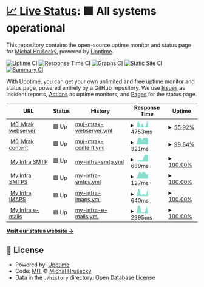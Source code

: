 # [📈 Live Status](https://upptime.myinfra.cz): <!--live status--> **🟩 All systems operational**

This repository contains the open-source uptime monitor and status page for [Michal Hrušecký](https://michal.hrusecky.net), powered by [Upptime](https://github.com/upptime/upptime).

[![Uptime CI](https://github.com/miska/myinfra/workflows/Uptime%20CI/badge.svg)](https://github.com/miska/myinfra/actions?query=workflow%3A%22Uptime+CI%22)
[![Response Time CI](https://github.com/miska/myinfra/workflows/Response%20Time%20CI/badge.svg)](https://github.com/miska/myinfra/actions?query=workflow%3A%22Response+Time+CI%22)
[![Graphs CI](https://github.com/miska/myinfra/workflows/Graphs%20CI/badge.svg)](https://github.com/miska/myinfra/actions?query=workflow%3A%22Graphs+CI%22)
[![Static Site CI](https://github.com/miska/myinfra/workflows/Static%20Site%20CI/badge.svg)](https://github.com/miska/myinfra/actions?query=workflow%3A%22Static+Site+CI%22)
[![Summary CI](https://github.com/miska/myinfra/workflows/Summary%20CI/badge.svg)](https://github.com/miska/myinfra/actions?query=workflow%3A%22Summary+CI%22)

With [Upptime](https://upptime.js.org), you can get your own unlimited and free uptime monitor and status page, powered entirely by a GitHub repository. We use [Issues](https://github.com/miska/myinfra/issues) as incident reports, [Actions](https://github.com/miska/myinfra/actions) as uptime monitors, and [Pages](https://upptime.myinfra.cz) for the status page.

<!--start: status pages-->
<!-- This summary is generated by Upptime (https://github.com/upptime/upptime) -->
<!-- Do not edit this manually, your changes will be overwritten -->
<!-- prettier-ignore -->
| URL | Status | History | Response Time | Uptime |
| --- | ------ | ------- | ------------- | ------ |
| <img alt="" src="https://cloud.mujmrak.cz/apps/theming/favicon/files?v=27cfe14d" height="13"> [Můj Mrak webserver](https://cloud.mujmrak.cz) | 🟩 Up | [muj-mrak-webserver.yml](https://github.com/miska/myinfra/commits/HEAD/history/muj-mrak-webserver.yml) | <details><summary><img alt="Response time graph" src="./graphs/muj-mrak-webserver/response-time-week.png" height="20"> 4753ms</summary><br><a href="https://miska.github.io/myinfra/history/muj-mrak-webserver"><img alt="Response time 5596" src="https://img.shields.io/endpoint?url=https%3A%2F%2Fraw.githubusercontent.com%2Fmiska%2Fmyinfra%2FHEAD%2Fapi%2Fmuj-mrak-webserver%2Fresponse-time.json"></a><br><a href="https://miska.github.io/myinfra/history/muj-mrak-webserver"><img alt="24-hour response time 5764" src="https://img.shields.io/endpoint?url=https%3A%2F%2Fraw.githubusercontent.com%2Fmiska%2Fmyinfra%2FHEAD%2Fapi%2Fmuj-mrak-webserver%2Fresponse-time-day.json"></a><br><a href="https://miska.github.io/myinfra/history/muj-mrak-webserver"><img alt="7-day response time 4753" src="https://img.shields.io/endpoint?url=https%3A%2F%2Fraw.githubusercontent.com%2Fmiska%2Fmyinfra%2FHEAD%2Fapi%2Fmuj-mrak-webserver%2Fresponse-time-week.json"></a><br><a href="https://miska.github.io/myinfra/history/muj-mrak-webserver"><img alt="30-day response time 5139" src="https://img.shields.io/endpoint?url=https%3A%2F%2Fraw.githubusercontent.com%2Fmiska%2Fmyinfra%2FHEAD%2Fapi%2Fmuj-mrak-webserver%2Fresponse-time-month.json"></a><br><a href="https://miska.github.io/myinfra/history/muj-mrak-webserver"><img alt="1-year response time 5596" src="https://img.shields.io/endpoint?url=https%3A%2F%2Fraw.githubusercontent.com%2Fmiska%2Fmyinfra%2FHEAD%2Fapi%2Fmuj-mrak-webserver%2Fresponse-time-year.json"></a></details> | <details><summary><a href="https://miska.github.io/myinfra/history/muj-mrak-webserver">55.92%</a></summary><a href="https://miska.github.io/myinfra/history/muj-mrak-webserver"><img alt="All-time uptime 97.72%" src="https://img.shields.io/endpoint?url=https%3A%2F%2Fraw.githubusercontent.com%2Fmiska%2Fmyinfra%2FHEAD%2Fapi%2Fmuj-mrak-webserver%2Fuptime.json"></a><br><a href="https://miska.github.io/myinfra/history/muj-mrak-webserver"><img alt="24-hour uptime 0.00%" src="https://img.shields.io/endpoint?url=https%3A%2F%2Fraw.githubusercontent.com%2Fmiska%2Fmyinfra%2FHEAD%2Fapi%2Fmuj-mrak-webserver%2Fuptime-day.json"></a><br><a href="https://miska.github.io/myinfra/history/muj-mrak-webserver"><img alt="7-day uptime 55.92%" src="https://img.shields.io/endpoint?url=https%3A%2F%2Fraw.githubusercontent.com%2Fmiska%2Fmyinfra%2FHEAD%2Fapi%2Fmuj-mrak-webserver%2Fuptime-week.json"></a><br><a href="https://miska.github.io/myinfra/history/muj-mrak-webserver"><img alt="30-day uptime 89.60%" src="https://img.shields.io/endpoint?url=https%3A%2F%2Fraw.githubusercontent.com%2Fmiska%2Fmyinfra%2FHEAD%2Fapi%2Fmuj-mrak-webserver%2Fuptime-month.json"></a><br><a href="https://miska.github.io/myinfra/history/muj-mrak-webserver"><img alt="1-year uptime 97.72%" src="https://img.shields.io/endpoint?url=https%3A%2F%2Fraw.githubusercontent.com%2Fmiska%2Fmyinfra%2FHEAD%2Fapi%2Fmuj-mrak-webserver%2Fuptime-year.json"></a></details>
| <img alt="" src="https://cloud.mujmrak.cz/apps/theming/favicon/files?v=27cfe14d" height="13"> [Můj Mrak content](https://cloud.mujmrak.cz/s/eKHN4paXbZkJNQd/download) | 🟩 Up | [muj-mrak-content.yml](https://github.com/miska/myinfra/commits/HEAD/history/muj-mrak-content.yml) | <details><summary><img alt="Response time graph" src="./graphs/muj-mrak-content/response-time-week.png" height="20"> 321ms</summary><br><a href="https://miska.github.io/myinfra/history/muj-mrak-content"><img alt="Response time 276" src="https://img.shields.io/endpoint?url=https%3A%2F%2Fraw.githubusercontent.com%2Fmiska%2Fmyinfra%2FHEAD%2Fapi%2Fmuj-mrak-content%2Fresponse-time.json"></a><br><a href="https://miska.github.io/myinfra/history/muj-mrak-content"><img alt="24-hour response time 325" src="https://img.shields.io/endpoint?url=https%3A%2F%2Fraw.githubusercontent.com%2Fmiska%2Fmyinfra%2FHEAD%2Fapi%2Fmuj-mrak-content%2Fresponse-time-day.json"></a><br><a href="https://miska.github.io/myinfra/history/muj-mrak-content"><img alt="7-day response time 321" src="https://img.shields.io/endpoint?url=https%3A%2F%2Fraw.githubusercontent.com%2Fmiska%2Fmyinfra%2FHEAD%2Fapi%2Fmuj-mrak-content%2Fresponse-time-week.json"></a><br><a href="https://miska.github.io/myinfra/history/muj-mrak-content"><img alt="30-day response time 389" src="https://img.shields.io/endpoint?url=https%3A%2F%2Fraw.githubusercontent.com%2Fmiska%2Fmyinfra%2FHEAD%2Fapi%2Fmuj-mrak-content%2Fresponse-time-month.json"></a><br><a href="https://miska.github.io/myinfra/history/muj-mrak-content"><img alt="1-year response time 276" src="https://img.shields.io/endpoint?url=https%3A%2F%2Fraw.githubusercontent.com%2Fmiska%2Fmyinfra%2FHEAD%2Fapi%2Fmuj-mrak-content%2Fresponse-time-year.json"></a></details> | <details><summary><a href="https://miska.github.io/myinfra/history/muj-mrak-content">99.84%</a></summary><a href="https://miska.github.io/myinfra/history/muj-mrak-content"><img alt="All-time uptime 99.91%" src="https://img.shields.io/endpoint?url=https%3A%2F%2Fraw.githubusercontent.com%2Fmiska%2Fmyinfra%2FHEAD%2Fapi%2Fmuj-mrak-content%2Fuptime.json"></a><br><a href="https://miska.github.io/myinfra/history/muj-mrak-content"><img alt="24-hour uptime 100.00%" src="https://img.shields.io/endpoint?url=https%3A%2F%2Fraw.githubusercontent.com%2Fmiska%2Fmyinfra%2FHEAD%2Fapi%2Fmuj-mrak-content%2Fuptime-day.json"></a><br><a href="https://miska.github.io/myinfra/history/muj-mrak-content"><img alt="7-day uptime 99.84%" src="https://img.shields.io/endpoint?url=https%3A%2F%2Fraw.githubusercontent.com%2Fmiska%2Fmyinfra%2FHEAD%2Fapi%2Fmuj-mrak-content%2Fuptime-week.json"></a><br><a href="https://miska.github.io/myinfra/history/muj-mrak-content"><img alt="30-day uptime 99.85%" src="https://img.shields.io/endpoint?url=https%3A%2F%2Fraw.githubusercontent.com%2Fmiska%2Fmyinfra%2FHEAD%2Fapi%2Fmuj-mrak-content%2Fuptime-month.json"></a><br><a href="https://miska.github.io/myinfra/history/muj-mrak-content"><img alt="1-year uptime 99.91%" src="https://img.shields.io/endpoint?url=https%3A%2F%2Fraw.githubusercontent.com%2Fmiska%2Fmyinfra%2FHEAD%2Fapi%2Fmuj-mrak-content%2Fuptime-year.json"></a></details>
| <img alt="" src="https://icons.duckduckgo.com/ip3/null.ico" height="13"> [My Infra SMTP](smtp.myinfra.cz) | 🟩 Up | [my-infra-smtp.yml](https://github.com/miska/myinfra/commits/HEAD/history/my-infra-smtp.yml) | <details><summary><img alt="Response time graph" src="./graphs/my-infra-smtp/response-time-week.png" height="20"> 689ms</summary><br><a href="https://miska.github.io/myinfra/history/my-infra-smtp"><img alt="Response time 848" src="https://img.shields.io/endpoint?url=https%3A%2F%2Fraw.githubusercontent.com%2Fmiska%2Fmyinfra%2FHEAD%2Fapi%2Fmy-infra-smtp%2Fresponse-time.json"></a><br><a href="https://miska.github.io/myinfra/history/my-infra-smtp"><img alt="24-hour response time 1004" src="https://img.shields.io/endpoint?url=https%3A%2F%2Fraw.githubusercontent.com%2Fmiska%2Fmyinfra%2FHEAD%2Fapi%2Fmy-infra-smtp%2Fresponse-time-day.json"></a><br><a href="https://miska.github.io/myinfra/history/my-infra-smtp"><img alt="7-day response time 689" src="https://img.shields.io/endpoint?url=https%3A%2F%2Fraw.githubusercontent.com%2Fmiska%2Fmyinfra%2FHEAD%2Fapi%2Fmy-infra-smtp%2Fresponse-time-week.json"></a><br><a href="https://miska.github.io/myinfra/history/my-infra-smtp"><img alt="30-day response time 673" src="https://img.shields.io/endpoint?url=https%3A%2F%2Fraw.githubusercontent.com%2Fmiska%2Fmyinfra%2FHEAD%2Fapi%2Fmy-infra-smtp%2Fresponse-time-month.json"></a><br><a href="https://miska.github.io/myinfra/history/my-infra-smtp"><img alt="1-year response time 848" src="https://img.shields.io/endpoint?url=https%3A%2F%2Fraw.githubusercontent.com%2Fmiska%2Fmyinfra%2FHEAD%2Fapi%2Fmy-infra-smtp%2Fresponse-time-year.json"></a></details> | <details><summary><a href="https://miska.github.io/myinfra/history/my-infra-smtp">100.00%</a></summary><a href="https://miska.github.io/myinfra/history/my-infra-smtp"><img alt="All-time uptime 99.99%" src="https://img.shields.io/endpoint?url=https%3A%2F%2Fraw.githubusercontent.com%2Fmiska%2Fmyinfra%2FHEAD%2Fapi%2Fmy-infra-smtp%2Fuptime.json"></a><br><a href="https://miska.github.io/myinfra/history/my-infra-smtp"><img alt="24-hour uptime 100.00%" src="https://img.shields.io/endpoint?url=https%3A%2F%2Fraw.githubusercontent.com%2Fmiska%2Fmyinfra%2FHEAD%2Fapi%2Fmy-infra-smtp%2Fuptime-day.json"></a><br><a href="https://miska.github.io/myinfra/history/my-infra-smtp"><img alt="7-day uptime 100.00%" src="https://img.shields.io/endpoint?url=https%3A%2F%2Fraw.githubusercontent.com%2Fmiska%2Fmyinfra%2FHEAD%2Fapi%2Fmy-infra-smtp%2Fuptime-week.json"></a><br><a href="https://miska.github.io/myinfra/history/my-infra-smtp"><img alt="30-day uptime 99.96%" src="https://img.shields.io/endpoint?url=https%3A%2F%2Fraw.githubusercontent.com%2Fmiska%2Fmyinfra%2FHEAD%2Fapi%2Fmy-infra-smtp%2Fuptime-month.json"></a><br><a href="https://miska.github.io/myinfra/history/my-infra-smtp"><img alt="1-year uptime 99.99%" src="https://img.shields.io/endpoint?url=https%3A%2F%2Fraw.githubusercontent.com%2Fmiska%2Fmyinfra%2FHEAD%2Fapi%2Fmy-infra-smtp%2Fuptime-year.json"></a></details>
| <img alt="" src="https://icons.duckduckgo.com/ip3/null.ico" height="13"> [My Infra SMTPS](smtp.myinfra.cz) | 🟩 Up | [my-infra-smtps.yml](https://github.com/miska/myinfra/commits/HEAD/history/my-infra-smtps.yml) | <details><summary><img alt="Response time graph" src="./graphs/my-infra-smtps/response-time-week.png" height="20"> 127ms</summary><br><a href="https://miska.github.io/myinfra/history/my-infra-smtps"><img alt="Response time 123" src="https://img.shields.io/endpoint?url=https%3A%2F%2Fraw.githubusercontent.com%2Fmiska%2Fmyinfra%2FHEAD%2Fapi%2Fmy-infra-smtps%2Fresponse-time.json"></a><br><a href="https://miska.github.io/myinfra/history/my-infra-smtps"><img alt="24-hour response time 96" src="https://img.shields.io/endpoint?url=https%3A%2F%2Fraw.githubusercontent.com%2Fmiska%2Fmyinfra%2FHEAD%2Fapi%2Fmy-infra-smtps%2Fresponse-time-day.json"></a><br><a href="https://miska.github.io/myinfra/history/my-infra-smtps"><img alt="7-day response time 127" src="https://img.shields.io/endpoint?url=https%3A%2F%2Fraw.githubusercontent.com%2Fmiska%2Fmyinfra%2FHEAD%2Fapi%2Fmy-infra-smtps%2Fresponse-time-week.json"></a><br><a href="https://miska.github.io/myinfra/history/my-infra-smtps"><img alt="30-day response time 124" src="https://img.shields.io/endpoint?url=https%3A%2F%2Fraw.githubusercontent.com%2Fmiska%2Fmyinfra%2FHEAD%2Fapi%2Fmy-infra-smtps%2Fresponse-time-month.json"></a><br><a href="https://miska.github.io/myinfra/history/my-infra-smtps"><img alt="1-year response time 123" src="https://img.shields.io/endpoint?url=https%3A%2F%2Fraw.githubusercontent.com%2Fmiska%2Fmyinfra%2FHEAD%2Fapi%2Fmy-infra-smtps%2Fresponse-time-year.json"></a></details> | <details><summary><a href="https://miska.github.io/myinfra/history/my-infra-smtps">100.00%</a></summary><a href="https://miska.github.io/myinfra/history/my-infra-smtps"><img alt="All-time uptime 99.99%" src="https://img.shields.io/endpoint?url=https%3A%2F%2Fraw.githubusercontent.com%2Fmiska%2Fmyinfra%2FHEAD%2Fapi%2Fmy-infra-smtps%2Fuptime.json"></a><br><a href="https://miska.github.io/myinfra/history/my-infra-smtps"><img alt="24-hour uptime 100.00%" src="https://img.shields.io/endpoint?url=https%3A%2F%2Fraw.githubusercontent.com%2Fmiska%2Fmyinfra%2FHEAD%2Fapi%2Fmy-infra-smtps%2Fuptime-day.json"></a><br><a href="https://miska.github.io/myinfra/history/my-infra-smtps"><img alt="7-day uptime 100.00%" src="https://img.shields.io/endpoint?url=https%3A%2F%2Fraw.githubusercontent.com%2Fmiska%2Fmyinfra%2FHEAD%2Fapi%2Fmy-infra-smtps%2Fuptime-week.json"></a><br><a href="https://miska.github.io/myinfra/history/my-infra-smtps"><img alt="30-day uptime 99.96%" src="https://img.shields.io/endpoint?url=https%3A%2F%2Fraw.githubusercontent.com%2Fmiska%2Fmyinfra%2FHEAD%2Fapi%2Fmy-infra-smtps%2Fuptime-month.json"></a><br><a href="https://miska.github.io/myinfra/history/my-infra-smtps"><img alt="1-year uptime 99.99%" src="https://img.shields.io/endpoint?url=https%3A%2F%2Fraw.githubusercontent.com%2Fmiska%2Fmyinfra%2FHEAD%2Fapi%2Fmy-infra-smtps%2Fuptime-year.json"></a></details>
| <img alt="" src="https://icons.duckduckgo.com/ip3/null.ico" height="13"> [My Infra IMAPS](imap.myinfra.cz) | 🟩 Up | [my-infra-imaps.yml](https://github.com/miska/myinfra/commits/HEAD/history/my-infra-imaps.yml) | <details><summary><img alt="Response time graph" src="./graphs/my-infra-imaps/response-time-week.png" height="20"> 640ms</summary><br><a href="https://miska.github.io/myinfra/history/my-infra-imaps"><img alt="Response time 744" src="https://img.shields.io/endpoint?url=https%3A%2F%2Fraw.githubusercontent.com%2Fmiska%2Fmyinfra%2FHEAD%2Fapi%2Fmy-infra-imaps%2Fresponse-time.json"></a><br><a href="https://miska.github.io/myinfra/history/my-infra-imaps"><img alt="24-hour response time 1025" src="https://img.shields.io/endpoint?url=https%3A%2F%2Fraw.githubusercontent.com%2Fmiska%2Fmyinfra%2FHEAD%2Fapi%2Fmy-infra-imaps%2Fresponse-time-day.json"></a><br><a href="https://miska.github.io/myinfra/history/my-infra-imaps"><img alt="7-day response time 640" src="https://img.shields.io/endpoint?url=https%3A%2F%2Fraw.githubusercontent.com%2Fmiska%2Fmyinfra%2FHEAD%2Fapi%2Fmy-infra-imaps%2Fresponse-time-week.json"></a><br><a href="https://miska.github.io/myinfra/history/my-infra-imaps"><img alt="30-day response time 681" src="https://img.shields.io/endpoint?url=https%3A%2F%2Fraw.githubusercontent.com%2Fmiska%2Fmyinfra%2FHEAD%2Fapi%2Fmy-infra-imaps%2Fresponse-time-month.json"></a><br><a href="https://miska.github.io/myinfra/history/my-infra-imaps"><img alt="1-year response time 744" src="https://img.shields.io/endpoint?url=https%3A%2F%2Fraw.githubusercontent.com%2Fmiska%2Fmyinfra%2FHEAD%2Fapi%2Fmy-infra-imaps%2Fresponse-time-year.json"></a></details> | <details><summary><a href="https://miska.github.io/myinfra/history/my-infra-imaps">100.00%</a></summary><a href="https://miska.github.io/myinfra/history/my-infra-imaps"><img alt="All-time uptime 100.00%" src="https://img.shields.io/endpoint?url=https%3A%2F%2Fraw.githubusercontent.com%2Fmiska%2Fmyinfra%2FHEAD%2Fapi%2Fmy-infra-imaps%2Fuptime.json"></a><br><a href="https://miska.github.io/myinfra/history/my-infra-imaps"><img alt="24-hour uptime 100.00%" src="https://img.shields.io/endpoint?url=https%3A%2F%2Fraw.githubusercontent.com%2Fmiska%2Fmyinfra%2FHEAD%2Fapi%2Fmy-infra-imaps%2Fuptime-day.json"></a><br><a href="https://miska.github.io/myinfra/history/my-infra-imaps"><img alt="7-day uptime 100.00%" src="https://img.shields.io/endpoint?url=https%3A%2F%2Fraw.githubusercontent.com%2Fmiska%2Fmyinfra%2FHEAD%2Fapi%2Fmy-infra-imaps%2Fuptime-week.json"></a><br><a href="https://miska.github.io/myinfra/history/my-infra-imaps"><img alt="30-day uptime 100.00%" src="https://img.shields.io/endpoint?url=https%3A%2F%2Fraw.githubusercontent.com%2Fmiska%2Fmyinfra%2FHEAD%2Fapi%2Fmy-infra-imaps%2Fuptime-month.json"></a><br><a href="https://miska.github.io/myinfra/history/my-infra-imaps"><img alt="1-year uptime 100.00%" src="https://img.shields.io/endpoint?url=https%3A%2F%2Fraw.githubusercontent.com%2Fmiska%2Fmyinfra%2FHEAD%2Fapi%2Fmy-infra-imaps%2Fuptime-year.json"></a></details>
| <img alt="" src="https://icons.duckduckgo.com/ip3/status.myinfra.cz.ico" height="13"> [My Infra e-mails](http://status.myinfra.cz/mail_report.txt) | 🟩 Up | [my-infra-e-mails.yml](https://github.com/miska/myinfra/commits/HEAD/history/my-infra-e-mails.yml) | <details><summary><img alt="Response time graph" src="./graphs/my-infra-e-mails/response-time-week.png" height="20"> 2395ms</summary><br><a href="https://miska.github.io/myinfra/history/my-infra-e-mails"><img alt="Response time 3723" src="https://img.shields.io/endpoint?url=https%3A%2F%2Fraw.githubusercontent.com%2Fmiska%2Fmyinfra%2FHEAD%2Fapi%2Fmy-infra-e-mails%2Fresponse-time.json"></a><br><a href="https://miska.github.io/myinfra/history/my-infra-e-mails"><img alt="24-hour response time 4038" src="https://img.shields.io/endpoint?url=https%3A%2F%2Fraw.githubusercontent.com%2Fmiska%2Fmyinfra%2FHEAD%2Fapi%2Fmy-infra-e-mails%2Fresponse-time-day.json"></a><br><a href="https://miska.github.io/myinfra/history/my-infra-e-mails"><img alt="7-day response time 2395" src="https://img.shields.io/endpoint?url=https%3A%2F%2Fraw.githubusercontent.com%2Fmiska%2Fmyinfra%2FHEAD%2Fapi%2Fmy-infra-e-mails%2Fresponse-time-week.json"></a><br><a href="https://miska.github.io/myinfra/history/my-infra-e-mails"><img alt="30-day response time 3337" src="https://img.shields.io/endpoint?url=https%3A%2F%2Fraw.githubusercontent.com%2Fmiska%2Fmyinfra%2FHEAD%2Fapi%2Fmy-infra-e-mails%2Fresponse-time-month.json"></a><br><a href="https://miska.github.io/myinfra/history/my-infra-e-mails"><img alt="1-year response time 3723" src="https://img.shields.io/endpoint?url=https%3A%2F%2Fraw.githubusercontent.com%2Fmiska%2Fmyinfra%2FHEAD%2Fapi%2Fmy-infra-e-mails%2Fresponse-time-year.json"></a></details> | <details><summary><a href="https://miska.github.io/myinfra/history/my-infra-e-mails">100.00%</a></summary><a href="https://miska.github.io/myinfra/history/my-infra-e-mails"><img alt="All-time uptime 98.95%" src="https://img.shields.io/endpoint?url=https%3A%2F%2Fraw.githubusercontent.com%2Fmiska%2Fmyinfra%2FHEAD%2Fapi%2Fmy-infra-e-mails%2Fuptime.json"></a><br><a href="https://miska.github.io/myinfra/history/my-infra-e-mails"><img alt="24-hour uptime 100.00%" src="https://img.shields.io/endpoint?url=https%3A%2F%2Fraw.githubusercontent.com%2Fmiska%2Fmyinfra%2FHEAD%2Fapi%2Fmy-infra-e-mails%2Fuptime-day.json"></a><br><a href="https://miska.github.io/myinfra/history/my-infra-e-mails"><img alt="7-day uptime 100.00%" src="https://img.shields.io/endpoint?url=https%3A%2F%2Fraw.githubusercontent.com%2Fmiska%2Fmyinfra%2FHEAD%2Fapi%2Fmy-infra-e-mails%2Fuptime-week.json"></a><br><a href="https://miska.github.io/myinfra/history/my-infra-e-mails"><img alt="30-day uptime 98.12%" src="https://img.shields.io/endpoint?url=https%3A%2F%2Fraw.githubusercontent.com%2Fmiska%2Fmyinfra%2FHEAD%2Fapi%2Fmy-infra-e-mails%2Fuptime-month.json"></a><br><a href="https://miska.github.io/myinfra/history/my-infra-e-mails"><img alt="1-year uptime 98.95%" src="https://img.shields.io/endpoint?url=https%3A%2F%2Fraw.githubusercontent.com%2Fmiska%2Fmyinfra%2FHEAD%2Fapi%2Fmy-infra-e-mails%2Fuptime-year.json"></a></details>

<!--end: status pages-->

[**Visit our status website →**](https://upptime.myinfra.cz)

## 📄 License

- Powered by: [Upptime](https://github.com/upptime/upptime)
- Code: [MIT](./LICENSE) © [Michal Hrušecký](https://michal.hrusecky.net)
- Data in the `./history` directory: [Open Database License](https://opendatacommons.org/licenses/odbl/1-0/)
